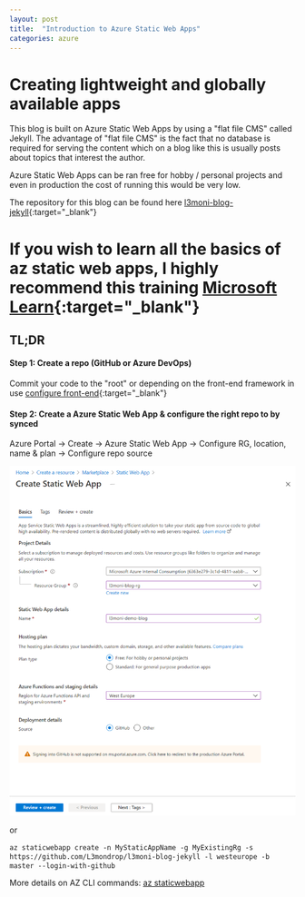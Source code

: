 ```yaml
---
layout: post
title:  "Introduction to Azure Static Web Apps"
categories: azure
---
```


# Creating lightweight and globally available apps
This blog is built on Azure Static Web Apps by using a "flat file CMS" called Jekyll.
The advantage of "flat file CMS" is the fact that no database is required for serving the content
which on a blog like this is usually posts about topics that interest the author.

Azure Static Web Apps can be ran free for hobby / personal projects and even in production the cost of running this would be very low.

The repository for this blog can be found here [l3moni-blog-jekyll](https://github.com/L3mondrop/l3moni-blog-jekyll){:target="_blank"}

# If you wish to learn all the basics of az static web apps, I highly recommend this training [Microsoft Learn](https://docs.microsoft.com/en-us/learn/paths/azure-static-web-apps/){:target="_blank"}

## TL;DR
#### Step 1: Create a repo (GitHub or Azure DevOps)

Commit your code to the "root" or depending on the front-end framework in use [configure front-end](https://docs.microsoft.com/en-us/azure/static-web-apps/front-end-frameworks){:target="_blank"}

#### Step 2: Create a Azure Static Web App & configure the right repo to by synced

Azure Portal -> Create -> Azure Static Web App -> Configure RG, location, name & plan -> Configure repo source

![instructions-screenshot](/assets/portal-az-static-webapp.png)

or 

```azurecli
az staticwebapp create -n MyStaticAppName -g MyExistingRg -s https://github.com/L3mondrop/l3moni-blog-jekyll -l westeurope -b master --login-with-github
```
More details on AZ CLI commands: [az staticwebapp](https://docs.microsoft.com/en-us/cli/azure/staticwebapp?view=azure-cli-latest#az_staticwebapp_create)


